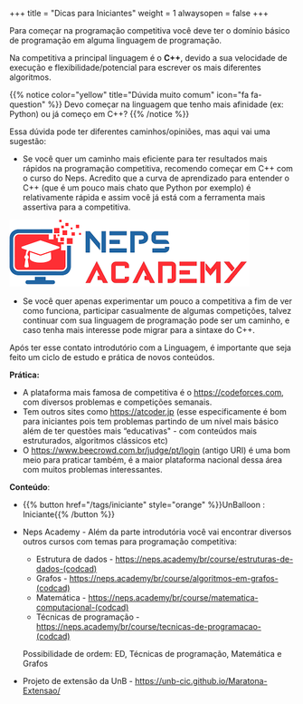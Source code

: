 +++
title = "Dicas para Iniciantes"
weight = 1
alwaysopen = false
+++

Para começar na programação competitiva você deve ter o domínio básico de programação em alguma linguagem de programação.

Na competitiva a principal linguagem é o **C++**, devido a sua velocidade de execução e flexibilidade/potencial para escrever os mais diferentes algoritmos.

{{% notice color="yellow" title="Dúvida muito comum" icon="fa fa-question" %}}
Devo começar na linguagem que tenho mais afinidade (ex: Python) ou já começo em C++?
{{% /notice %}}

Essa dúvida pode ter diferentes caminhos/opiniões, mas aqui vai uma sugestão:

- Se você quer um caminho mais eficiente para ter resultados mais rápidos na programação competitiva, recomendo começar em C++ com o curso do Neps. Acredito que a curva de aprendizado para entender o C++ (que é um pouco mais chato que Python por exemplo) é relativamente rápida e assim você já está com a ferramenta mais assertiva para a competitiva.

[![NEPS](/images/neps.png)](https://neps.academy/br/course/programacao-basica-(codcad))

- Se você quer apenas experimentar um pouco a competitiva a fim de ver como funciona, participar casualmente de algumas competições, talvez continuar com sua linguagem de programação pode ser um caminho, e caso tenha mais interesse pode migrar para a sintaxe do C++. 

Após ter esse contato introdutório com a Linguagem, é importante que seja feito um ciclo de estudo e prática de novos conteúdos.

**Prática:**

- A plataforma mais famosa de competitiva é o https://codeforces.com, com diversos problemas e competições semanais.
- Tem outros sites como https://atcoder.jp (esse especificamente é bom para iniciantes pois tem problemas partindo de um nível mais básico além de ter questões mais “educativas" - com conteúdos mais estruturados, algoritmos clássicos etc)
- O https://www.beecrowd.com.br/judge/pt/login (antigo URI) é uma bom meio para praticar também, é a maior plataforma nacional dessa área com muitos problemas interessantes.

**Conteúdo**:
- {{% button href="/tags/iniciante" style="orange" %}}UnBalloon : Iniciante{{% /button %}}
- Neps Academy - Além da parte introdutória você vai encontrar diversos outros cursos com temas para programação competitiva:
    - Estrutura de dados - https://neps.academy/br/course/estruturas-de-dados-(codcad)
    - Grafos - https://neps.academy/br/course/algoritmos-em-grafos-(codcad)
    - Matemática - https://neps.academy/br/course/matematica-computacional-(codcad)
    - Técnicas de programação -  https://neps.academy/br/course/tecnicas-de-programacao-(codcad)
    
    Possibilidade de ordem: ED, Técnicas de programação, Matemática e Grafos
- Projeto de extensão da UnB - https://unb-cic.github.io/Maratona-Extensao/
